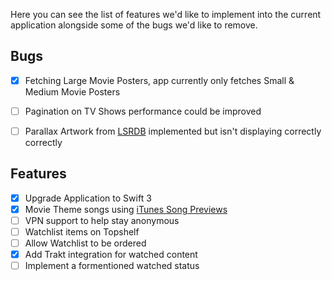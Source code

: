 Here you can see the list of features we'd like to implement into the current application alongside some of the bugs we'd like to remove.

## Bugs

- [x] Fetching Large Movie Posters, app currently only fetches Small & Medium Movie Posters
- [ ] Pagination on TV Shows performance could be improved
- [ ] Parallax Artwork from [LSRDB](https://lsrdb.com/) implemented but isn't displaying correctly correctly


## Features

- [x] Upgrade Application to Swift 3
- [x] Movie Theme songs using [iTunes Song Previews](https://affiliate.itunes.apple.com/resources/documentation/itunes-store-web-service-search-api/)
- [ ] VPN support to help stay anonymous
- [ ] Watchlist items on Topshelf
- [ ] Allow Watchlist to be ordered
- [x] Add Trakt integration for watched content
- [ ] Implement a formentioned watched status